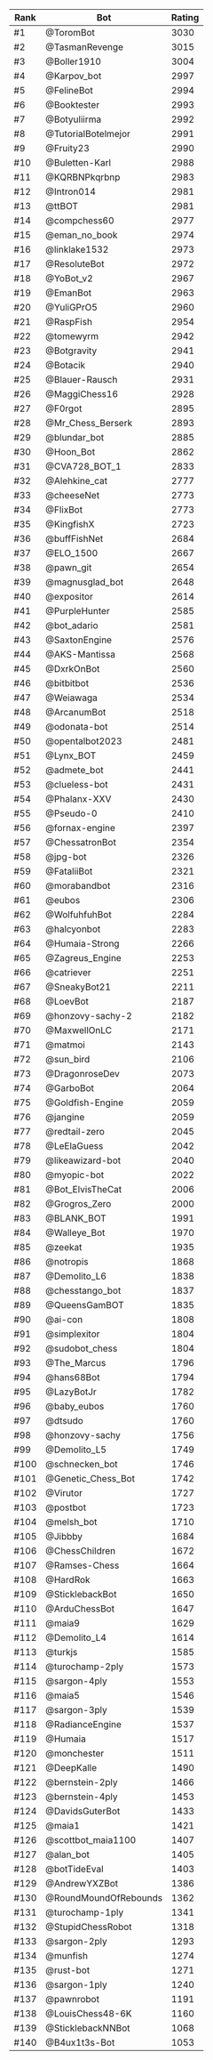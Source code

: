 Rank|Bot|Rating
---|---|---
#1|@ToromBot|3030
#2|@TasmanRevenge|3015
#3|@Boller1910|3004
#4|@Karpov_bot|2997
#5|@FelineBot|2994
#6|@Booktester|2993
#7|@Botyuliirma|2992
#8|@TutorialBotelmejor|2991
#9|@Fruity23|2990
#10|@Buletten-Karl|2988
#11|@KQRBNPkqrbnp|2983
#12|@Intron014|2981
#13|@ttBOT|2981
#14|@compchess60|2977
#15|@eman_no_book|2974
#16|@linklake1532|2973
#17|@ResoluteBot|2972
#18|@YoBot_v2|2967
#19|@EmanBot|2963
#20|@YuliGPrO5|2960
#21|@RaspFish|2954
#22|@tomewyrm|2942
#23|@Botgravity|2941
#24|@Botacik|2940
#25|@Blauer-Rausch|2931
#26|@MaggiChess16|2928
#27|@F0rgot|2895
#28|@Mr_Chess_Berserk|2893
#29|@blundar_bot|2885
#30|@Hoon_Bot|2862
#31|@CVA728_BOT_1|2833
#32|@Alehkine_cat|2777
#33|@cheeseNet|2773
#34|@FlixBot|2773
#35|@KingfishX|2723
#36|@buffFishNet|2684
#37|@ELO_1500|2667
#38|@pawn_git|2654
#39|@magnusglad_bot|2648
#40|@expositor|2614
#41|@PurpleHunter|2585
#42|@bot_adario|2581
#43|@SaxtonEngine|2576
#44|@AKS-Mantissa|2568
#45|@DxrkOnBot|2560
#46|@bitbitbot|2536
#47|@Weiawaga|2534
#48|@ArcanumBot|2518
#49|@odonata-bot|2514
#50|@opentalbot2023|2481
#51|@Lynx_BOT|2459
#52|@admete_bot|2441
#53|@clueless-bot|2431
#54|@Phalanx-XXV|2430
#55|@Pseudo-0|2410
#56|@fornax-engine|2397
#57|@ChessatronBot|2354
#58|@jpg-bot|2326
#59|@FataliiBot|2321
#60|@morabandbot|2316
#61|@eubos|2306
#62|@WolfuhfuhBot|2284
#63|@halcyonbot|2283
#64|@Humaia-Strong|2266
#65|@Zagreus_Engine|2253
#66|@catriever|2251
#67|@SneakyBot21|2211
#68|@LoevBot|2187
#69|@honzovy-sachy-2|2182
#70|@MaxwellOnLC|2171
#71|@matmoi|2143
#72|@sun_bird|2106
#73|@DragonroseDev|2073
#74|@GarboBot|2064
#75|@Goldfish-Engine|2059
#76|@jangine|2059
#77|@redtail-zero|2045
#78|@LeElaGuess|2042
#79|@likeawizard-bot|2040
#80|@myopic-bot|2022
#81|@Bot_ElvisTheCat|2006
#82|@Grogros_Zero|2000
#83|@BLANK_BOT|1991
#84|@Walleye_Bot|1970
#85|@zeekat|1935
#86|@notropis|1868
#87|@Demolito_L6|1838
#88|@chesstango_bot|1837
#89|@QueensGamBOT|1835
#90|@ai-con|1808
#91|@simplexitor|1804
#92|@sudobot_chess|1804
#93|@The_Marcus|1796
#94|@hans68Bot|1794
#95|@LazyBotJr|1782
#96|@baby_eubos|1760
#97|@dtsudo|1760
#98|@honzovy-sachy|1756
#99|@Demolito_L5|1749
#100|@schnecken_bot|1746
#101|@Genetic_Chess_Bot|1742
#102|@Virutor|1727
#103|@postbot|1723
#104|@melsh_bot|1710
#105|@Jibbby|1684
#106|@ChessChildren|1672
#107|@Ramses-Chess|1664
#108|@HardRok|1663
#109|@SticklebackBot|1650
#110|@ArduChessBot|1647
#111|@maia9|1629
#112|@Demolito_L4|1614
#113|@turkjs|1585
#114|@turochamp-2ply|1573
#115|@sargon-4ply|1553
#116|@maia5|1546
#117|@sargon-3ply|1539
#118|@RadianceEngine|1537
#119|@Humaia|1517
#120|@monchester|1511
#121|@DeepKalle|1490
#122|@bernstein-2ply|1466
#123|@bernstein-4ply|1453
#124|@DavidsGuterBot|1433
#125|@maia1|1421
#126|@scottbot_maia1100|1407
#127|@alan_bot|1405
#128|@botTideEval|1403
#129|@AndrewYXZBot|1386
#130|@RoundMoundOfRebounds|1362
#131|@turochamp-1ply|1341
#132|@StupidChessRobot|1318
#133|@sargon-2ply|1293
#134|@munfish|1274
#135|@rust-bot|1271
#136|@sargon-1ply|1240
#137|@pawnrobot|1191
#138|@LouisChess48-6K|1160
#139|@SticklebackNNBot|1068
#140|@B4ux1t3s-Bot|1053
